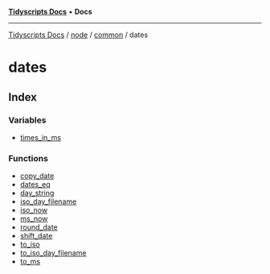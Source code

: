 [**Tidyscripts Docs**](../../../../../../README.md) • **Docs**

***

[Tidyscripts Docs](../../../../../../globals.md) / [node](../../../../README.md) / [common](../../README.md) / dates

# dates

## Index

### Variables

- [times\_in\_ms](variables/times_in_ms.md)

### Functions

- [copy\_date](functions/copy_date.md)
- [dates\_eq](functions/dates_eq.md)
- [day\_string](functions/day_string.md)
- [iso\_day\_filename](functions/iso_day_filename.md)
- [iso\_now](functions/iso_now.md)
- [ms\_now](functions/ms_now.md)
- [round\_date](functions/round_date.md)
- [shift\_date](functions/shift_date.md)
- [to\_iso](functions/to_iso.md)
- [to\_iso\_day\_filename](functions/to_iso_day_filename.md)
- [to\_ms](functions/to_ms.md)

